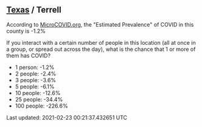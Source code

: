 
## [Texas](/united-states/texas) / Terrell

According to [MicroCOVID.org](http://microcovid.org),
the "Estimated Prevalence" of COVID in this county is -1.2%

If you interact with a certain number of people in this location
(all at once in a group, or spread out across the day), what is the chance that
1 or more of them has COVID?

- 1 person: -1.2%
- 2 people: -2.4%
- 3 people: -3.6%
- 5 people: -6.1%
- 10 people: -12.6%
- 25 people: -34.4%
- 100 people: -226.6%

Last updated: 2021-02-23 00:21:37.432651 UTC
